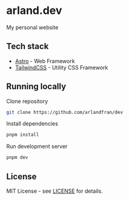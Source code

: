 # arland.dev

My personal website

## Tech stack

- [Astro](https://astro.build) - Web Framework
- [TailwindCSS](https://tailwindcss.com) - Utility CSS Framework

## Running locally

Clone repository

```sh
git clone https://github.com/arlandfran/dev
```

Install dependencies

```sh
pnpm install
```

Run development server

```sh
pnpm dev
```

## License

MIT License - see [LICENSE](/LICENSE) for details.
